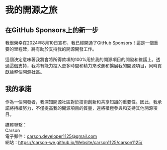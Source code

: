 # 我的開源之旅

## 在GitHub Sponsors上的新一步

我很榮幸在2024年8月10日宣布，我已經開通了GitHub Sponsors！這是一個重要的里程碑，將有助於支持我的開源開發工作。

這個決定意味著我將會將所得款項的100%用於我的開源項目的開發和維護上。透過這個支持，我將有能力投入更多時間和精力來改進和擴展我的開源項目，同時貢獻給整個開源社區。

## 我的承諾

作為一個開發者，我深知開源社區對於技術創新和共享知識的重要性。因此，我承諾將持續努力，不僅提高我的開源項目的質量，還將積極參與和支持其他開源項目。

媒體聯繫：<br>
Carson<br>
電子郵件：carson.developer1125@gmail.com<br>
網站：https://carson-we.github.io/Website/carson1125/carson1125/

